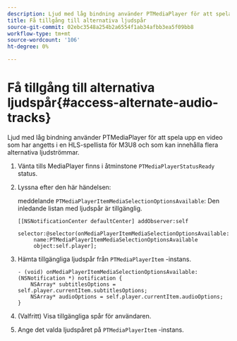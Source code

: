 ```yaml
---
description: Ljud med låg bindning använder PTMediaPlayer för att spela upp en video som har angetts i en HLS-spellista för M3U8 och som kan innehålla flera alternativa ljudströmmar.
title: Få tillgång till alternativa ljudspår
source-git-commit: 02ebc3548a254b2a6554f1ab34afbb3ea5f09bb8
workflow-type: tm+mt
source-wordcount: '106'
ht-degree: 0%

---
```


# Få tillgång till alternativa ljudspår{#access-alternate-audio-tracks}

Ljud med låg bindning använder PTMediaPlayer för att spela upp en video som har angetts i en HLS-spellista för M3U8 och som kan innehålla flera alternativa ljudströmmar.

1. Vänta tills MediaPlayer finns i åtminstone `PTMediaPlayerStatusReady` status.
1. Lyssna efter den här händelsen:

   meddelande `PTMediaPlayerItemMediaSelectionOptionsAvailable`: Den inledande listan med ljudspår är tillgänglig.

   ```
   [[NSNotificationCenter defaultCenter] addObserver:self 
        selector:@selector(onMediaPlayerItemMediaSelectionOptionsAvailable:) 
        name:PTMediaPlayerItemMediaSelectionOptionsAvailable  
        object:self.player];
   ```

1. Hämta tillgängliga ljudspår från `PTMediaPlayerItem` -instans.

   ```
   - (void) onMediaPlayerItemMediaSelectionOptionsAvailable:(NSNotification *) notification { 
       NSArray* subtitlesOptions = self.player.currentItem.subtitlesOptions; 
       NSArray* audioOptions = self.player.currentItem.audioOptions; 
   }
   ```

1. (Valfritt) Visa tillgängliga spår för användaren.
1. Ange det valda ljudspåret på `PTMediaPlayerItem` -instans.
